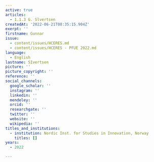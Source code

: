 ```yaml
---
active: true
articles:
  - 1.1.3 G. Slvertsen
createdAt: '2022-06-21T08:35:15.904Z'
exerpt: ''
firstname: Gunnar
issue:
  - content/issues/HCERES.md
  - content/issues/HCERES - PFUE 2022.md
language:
  - English
lastname: SIvertsen
picture: ''
picture_copyright: ''
reference: ''
social_channels:
  google_scholar: ''
  instagram: ''
  linkedin: ''
  mendeley: ''
  orcid: ''
  researchgate: ''
  twitter: ''
  website: ''
  wikipedia: ''
titles_and_institutions:
  - institution: Nordic Inst. for Studies in Innovation, Norway
    titles: []
years:
  - 2022

---
```

